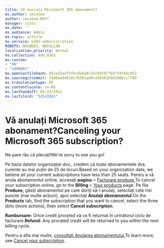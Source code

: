```yaml
---
title: Vă anulați Microsoft 365 abonament?
ms.author: cmcatee
author: cmcatee-MSFT
manager: scotv
ms.date: ''
ms.audience: Admin
ms.topic: article
ms.service: o365-administration
ROBOTS: NOINDEX, NOFOLLOW
localization_priority: Normal
ms.collection: Adm_O365
ms.custom:
- "86"
- "1400001"
ms.openlocfilehash: 85ce33aaf5fbcde6a8c32c692977647f4f44c953
ms.sourcegitcommit: f4866e94918c7b591ad0cd3b58169d340bcc7f00
ms.translationtype: MT
ms.contentlocale: ro-RO
ms.lasthandoff: 05/19/2021
ms.locfileid: "52543301"
---
```

# <a name="canceling-your-microsoft-365-subscription"></a><span data-ttu-id="c91cc-102">Vă anulați Microsoft 365 abonament?</span><span class="sxs-lookup"><span data-stu-id="c91cc-102">Canceling your Microsoft 365 subscription?</span></span>

<span data-ttu-id="c91cc-103">Ne pare rău că plecați!</span><span class="sxs-lookup"><span data-stu-id="c91cc-103">We're sorry to see you go!</span></span>
  
<span data-ttu-id="c91cc-104">Pe baza datelor organizației dvs., credem că toate abonamentele dvs. curente au mai puțin de 25 de locuri.</span><span class="sxs-lookup"><span data-stu-id="c91cc-104">Based on your organization data, we believe all your current subscriptions have less than 25 seats.</span></span> <span data-ttu-id="c91cc-105">Pentru a vă anula abonamentul online, accesați **pagina** \> [Facturare produse.](https://go.microsoft.com/fwlink/p/?linkid=842054)</span><span class="sxs-lookup"><span data-stu-id="c91cc-105">To cancel your subscription online, go to the **Billing** \> [Your products](https://go.microsoft.com/fwlink/p/?linkid=842054) page.</span></span> <span data-ttu-id="c91cc-106">Pe fila **Produse,** găsiți abonamentul pe care doriți să-l anulați, selectați cele trei puncte (mai multe acțiuni), apoi selectați **Anulați abonamentul**.</span><span class="sxs-lookup"><span data-stu-id="c91cc-106">On the **Products** tab, find the subscription that you want to cancel, select the three dots (more actions), then select **Cancel subscription**.</span></span>
  
<span data-ttu-id="c91cc-107">**Rambursare:** Orice credit prorated vă va fi returnat în următorul ciclu de facturare.</span><span class="sxs-lookup"><span data-stu-id="c91cc-107">**Refund:** Any prorated credit will be returned to you within the next billing cycle.</span></span>

<span data-ttu-id="c91cc-108">Pentru a afla mai multe, [consultați Anularea abonamentului.](/microsoft-365/commerce/subscriptions/cancel-your-subscription)</span><span class="sxs-lookup"><span data-stu-id="c91cc-108">To learn more, see [Cancel your subscription](/microsoft-365/commerce/subscriptions/cancel-your-subscription).</span></span>